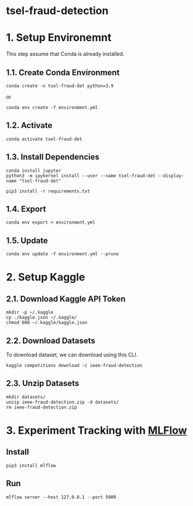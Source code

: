 # tsel-fraud-detection

# 1. Setup Environemnt
This step assume that Conda is already installed.

## 1.1. Create Conda Environment
```
conda create -n tsel-fraud-det python=3.9
```

or 
```
conda env create -f environment.yml
```

## 1.2. Activate
```
conda activate tsel-fraud-det
```

## 1.3. Install Dependencies
```
conda install jupyter
python3 -m ipykernel install --user --name tsel-fraud-det --display-name "tsel-fraud-det"
```

```
pip3 install -r requirements.txt
```


## 1.4. Export 
```
conda env export > environment.yml
```


## 1.5. Update
```
conda env update -f environment.yml --prune
```

# 2. Setup Kaggle

## 2.1. Download Kaggle API Token
```
mkdir -p ~/.kaggle
cp ./kaggle.json ~/.kaggle/
chmod 600 ~/.kaggle/kaggle.json
```

## 2.2. Download Datasets
To download dataset, we can download using this CLI.

```
kaggle competitions download -c ieee-fraud-detection
```


## 2.3. Unzip Datasets
```
mkdir datasets/
unzip ieee-fraud-detection.zip -d datasets/
rm ieee-fraud-detection.zip
```


# 3. Experiment Tracking with [MLFlow](https://github.com/aimhubio/aim)

## Install
```
pip3 install mlflow
```

## Run
```
mlflow server --host 127.0.0.1 --port 5000
```

